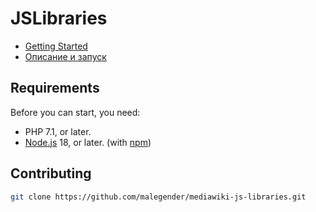 # JSLibraries

* [Getting Started](docs/EN.md)
* [Описание и запуск](docs/RU.md)

## Requirements

Before you can start, you need:

* PHP 7.1, or later.
* [Node.js](https://nodejs.org/en/) 18, or later. (with [npm](https://nodejs.org/en/download/package-manager/))

## Contributing

```bash
git clone https://github.com/malegender/mediawiki-js-libraries.git
```
